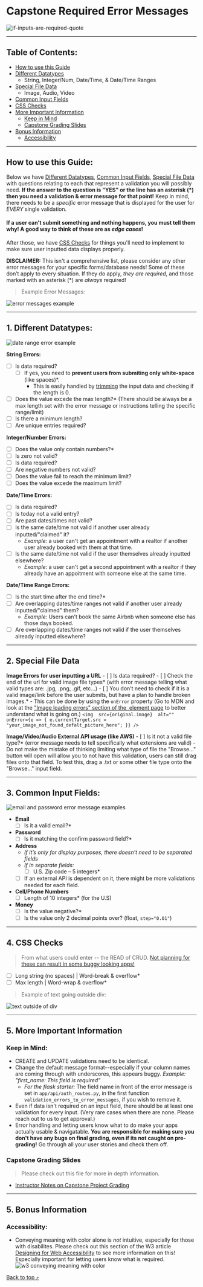 # Capstone Required Error Messages
![if-inputs-are-required-quote](https://user-images.githubusercontent.com/89945390/172217607-f8c2f8d0-6a86-40e9-9c64-5f4d737d8d60.jpg)

----------------------------

## Table of Contents:

- [How to use this Guide](https://github.com/whitnessme/capstone-minimum-required-error-messages#how-to-use-this-guide)
- [Different Datatypes](https://github.com/whitnessme/capstone-minimum-required-error-messages#1-different-datatypes)
    - String, Integer/Num, Date/Time, & Date/Time Ranges
- [Special File Data](https://github.com/whitnessme/capstone-minimum-required-error-messages#2-special-file-data)
    - Image, Audio, Video
- [Common Input Fields](https://github.com/whitnessme/capstone-minimum-required-error-messages#3-common-input-fields)
- [CSS Checks](https://github.com/whitnessme/capstone-minimum-required-error-messages#4-css-checks)
- [More Important Information](https://github.com/whitnessme/capstone-minimum-required-error-messages#5-more-important-information)
    - [Keep in Mind](https://github.com/whitnessme/capstone-minimum-required-error-messages#keep-in-mind)
    - [Capstone Grading Slides](https://github.com/whitnessme/capstone-minimum-required-error-messages#capstone-grading-slides)
- [Bonus Information](https://github.com/whitnessme/capstone-minimum-required-error-messages#6-bonus-information)
    - [Accessibility](https://github.com/whitnessme/capstone-minimum-required-error-messages#accessibility)

------------
## How to use this Guide:

Below we have [Different Datatypes](https://github.com/whitnessme/capstone-minimum-required-error-messages#1-different-datatypes), [Common Input Fields](https://github.com/whitnessme/capstone-minimum-required-error-messages#2-common-input-fields), [Special File Data](https://github.com/whitnessme/capstone-minimum-required-error-messages#2-special-file-data) with questions relating to each that represent a validation you will possibly need. **If the answer to the question is "YES" or the line has an asterisk (*) then you need a validation & error message for that point!**
Keep in mind, there needs to be a *specific* error message that is displayed for the user for *EVERY* single validation.
#### If a user can't submit something and nothing happens, you must tell them **why**! A good way to think of these are as *edge cases*! 
After those, we have [CSS Checks](https://github.com/whitnessme/capstone-minimum-required-error-messages#3-css-checks) for things you'll need to implement to make sure user inputted data displays properly.

**DISCLAIMER:** This isn't a comprehensive list, please consider any other error messages for your specific forms/database needs!
Some of these don’t apply to every situation. If they do apply, *they are required*, and those marked with an asterisk (*) are *always* required!

> Example Error Messages:

![error messages example](https://user-images.githubusercontent.com/89945390/190253731-7a768b73-ed0e-473a-9980-330128eb4167.png)

-----------------------

## 1. Different Datatypes:
![date range error example](https://user-images.githubusercontent.com/89945390/190273095-5b311f5e-abf3-43a7-b25d-30e065c50695.png)

**String Errors:**

- [ ]  Is data required?
    - [ ] If yes, you need to **prevent users from submiting only white-space** (like spaces)*.
        - This is easily handled by [trimming](https://developer.mozilla.org/en-US/docs/Web/JavaScript/Reference/Global_Objects/String/trim) the input data and checking if the length is 0.
- [ ]  Does the value excede the max length?* (There should be always be a max length set with the error message or instructions telling the specific range/limit)
- [ ]  Is there a minimum length?
- [ ] Are unique entries required?

**Integer/Number Errors:**

- [ ] Does the value only contain numbers?*
- [ ] Is zero not valid?
- [ ] Is data required?
- [ ] Are negative numbers not valid?
- [ ] Does the value fail to reach the minimum limit?
- [ ] Does the value excede the maximum limit?

**Date/Time Errors:**

- [ ] Is data required?
- [ ] Is today not a valid entry?
- [ ] Are past dates/times not valid?
- [ ] Is the same date/time not valid if another user already inputted/"claimed" it?
    - *Example:* a user can't get an appointment with a realtor if another user already booked with them at that time. 
- [ ] Is the same date/time not valid if the user themselves already inputted elsewhere?
    - *Example:* a user can't get a second appointment with a realtor if they already have an appoitment with someone else at the same time. 

**Date/Time Range Errors:**

- [ ] Is the start time after the end time?*
- [ ] Are overlapping dates/time ranges not valid if another user already inputted/"claimed" them?
    - *Example:* Users can't book the same Airbnb when someone else has those days booked.
- [ ] Are overlapping dates/time ranges not valid if the user themselves already inputted elsewhere?

-------------------
## 2. Special File Data

**Image Errors for user inputting a URL**
    - [ ] Is data required?
    - [ ] Check the end of the url for valid image file types* (with error message telling what valid types are: .jpg, .png, .gif, etc...)
    - [ ] You don’t need to check if it is a valid image/link before the user submits, but have a plan to handle broken images.*
        - This can be done by using the `onError` property (Go to MDN and look at the ["Image loading errors" section of the <img> element page](https://developer.mozilla.org/en-US/docs/Web/HTML/Element/img#image_loading_errors) to better understand what is going on.)
        ```
          <img 
	          src={original.image} 
               alt=""
               onError={e => { e.currentTarget.src = "your_image_not_found_defalt_picture_here"; }}
          />
        ```
	
**Image/Video/Audio External API usage (like AWS)**
    - [ ] Is it not a valid file type?* (error message needs to tell specifically what extensions are valid)
        - Do not make the mistake of thinking limiting what type of file the "Browse..." button will open will allow you to not have this validation, users can still drag files onto that field. To test this, drag a .txt or some other file type onto the "Browse..." input field.

----------

## 3. Common Input Fields:

![email and password error message examples](https://user-images.githubusercontent.com/89945390/190252956-cec49be0-06f4-4b6b-9592-cd1deb1665a2.png)

- **Email**
     - [ ] Is it a valid email?*
-  **Password**
    - [ ] Is it matching the confirm password field?*
-  **Address**
    - *If it’s only for display purposes, there doesn’t need to be separated fields*    
    -  *If in separate fields:*
        - [ ] U.S. Zip code – 5 integers*
     - [ ] If an external API is dependent on it, there might be more validations needed for each field.
-  **Cell/Phone Numbers**
    - [ ]  Length of 10 integers* (for the U.S)
- **Money**
    - [ ] Is the value negative?*
    - [ ] Is the value only 2 decimal points over? (float, `step="0.01"`)
 
----------

## 4. CSS Checks
> From what users could enter -- the READ of CRUD. [Not planning for these can result in some buggy looking apps!](https://docs.google.com/presentation/d/1U3dFDQYXZbI9YTnC9T--hYtSIDobhbTU6F3lUBnSkjc/edit#slide=id.g11627660d89_0_20)

- [ ] Long string (no spaces) | Word-break & overflow*
- [ ] Max length | Word-wrap & overflow*

> Example of text going outside div:

![text outside of div](https://user-images.githubusercontent.com/89945390/172492326-1341dcdb-28b1-4449-815d-ae039fd96ec1.png)

----------------

## 5. More Important Information
### Keep in Mind:
- CREATE and UPDATE validations need to be identical. 
- Change the default message format--especially if your column names are coming through with underscores, this appears buggy. *Example: "first_name: This field is required"* 
    - *For the flask starter:* The field name in front of the error message is set in `app/api/auth_routes.py`, in the first function ` validation_errors_to_error_messages`, if you wish to remove it.
- Even if data isn't required on an input field, there should be at least one validation for every input. (Very rare cases when there are none. Please reach out to us to get approval.)
- Error handling and letting users know what to do make your apps actually usable & navigatable. **You are responsible for making sure you don't have any bugs on final grading, even if its not caught on pre-grading!** Go through all your user stories and check them off.


### Capstone Grading Slides
> Please check out this file for more in depth information.
- [Instructor Notes on Capstone Project Grading](https://docs.google.com/presentation/d/1U3dFDQYXZbI9YTnC9T--hYtSIDobhbTU6F3lUBnSkjc/edit#slide=id.p)

-------------------

## 5. Bonus Information
### Accessibility:
- Conveying meaning with color alone is *not* intuitive, especially for those with disabilites. Please check out this section of the W3 article [Designing for Web Accessibility](https://www.w3.org/WAI/tips/designing/#dont-use-color-alone-to-convey-information) to see more information on this! Especially important for letting users know what is required.
![w3 conveying meaning with color](https://user-images.githubusercontent.com/89945390/172491261-e2cdac57-aef4-49f1-9c9b-5bc37e641b5a.png)

[Back to top ⤴](https://github.com/whitnessme/capstone-minimum-required-error-messages#capstone-required-error-messages)
